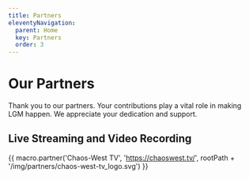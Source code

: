 ```yaml
---
title: Partners
eleventyNavigation:
  parent: Home
  key: Partners
  order: 3
---
```


# Our Partners

Thank you to our partners. Your contributions play a vital role
in making LGM happen. We appreciate your dedication and support.

## Live Streaming and Video Recording

{{ macro.partner('Chaos-West TV', 'https://chaoswest.tv/',
    rootPath + '/img/partners/chaos-west-tv_logo.svg') }}



